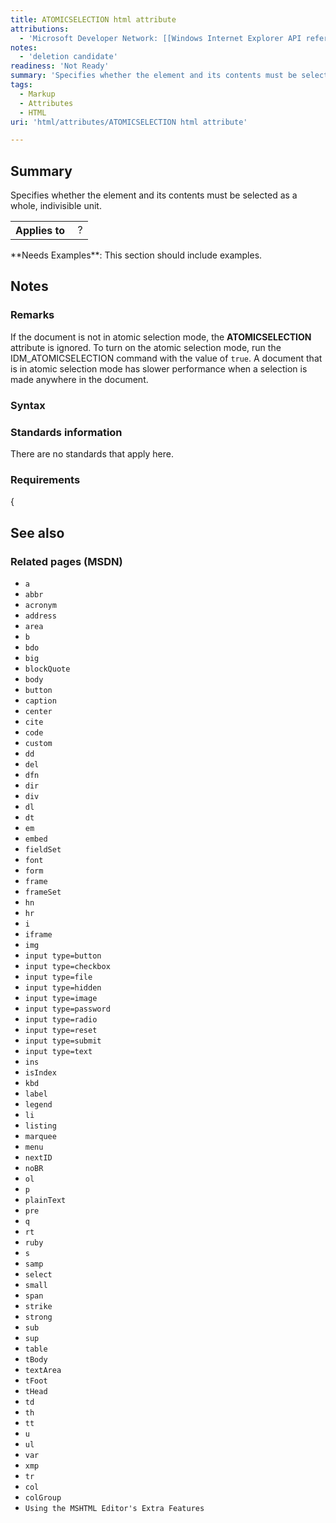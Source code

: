 ```yaml
---
title: ATOMICSELECTION html attribute
attributions:
  - 'Microsoft Developer Network: [[Windows Internet Explorer API reference](http://msdn.microsoft.com/en-us/library/ie/hh828809%28v=vs.85%29.aspx) Article]'
notes:
  - 'deletion candidate'
readiness: 'Not Ready'
summary: 'Specifies whether the element and its contents must be selected as a whole, indivisible unit.'
tags:
  - Markup
  - Attributes
  - HTML
uri: 'html/attributes/ATOMICSELECTION html attribute'

---
```

## Summary

Specifies whether the element and its contents must be selected as a whole, indivisible unit.

<table class="wikitable">
<tr>
<th>
Applies to

</th>
<td>
 ?

</td>
</tr>
</table>
**Needs Examples**: This section should include examples.

## Notes

### Remarks

If the document is not in atomic selection mode, the **ATOMICSELECTION** attribute is ignored. To turn on the atomic selection mode, run the IDM\_ATOMICSELECTION command with the value of `true`. A document that is in atomic selection mode has slower performance when a selection is made anywhere in the document.

### Syntax

### Standards information

There are no standards that apply here.

### Requirements

{

## See also

### Related pages (MSDN)

-   `a`
-   `abbr`
-   `acronym`
-   `address`
-   `area`
-   `b`
-   `bdo`
-   `big`
-   `blockQuote`
-   `body`
-   `button`
-   `caption`
-   `center`
-   `cite`
-   `code`
-   `custom`
-   `dd`
-   `del`
-   `dfn`
-   `dir`
-   `div`
-   `dl`
-   `dt`
-   `em`
-   `embed`
-   `fieldSet`
-   `font`
-   `form`
-   `frame`
-   `frameSet`
-   `hn`
-   `hr`
-   `i`
-   `iframe`
-   `img`
-   `input type=button`
-   `input type=checkbox`
-   `input type=file`
-   `input type=hidden`
-   `input type=image`
-   `input type=password`
-   `input type=radio`
-   `input type=reset`
-   `input type=submit`
-   `input type=text`
-   `ins`
-   `isIndex`
-   `kbd`
-   `label`
-   `legend`
-   `li`
-   `listing`
-   `marquee`
-   `menu`
-   `nextID`
-   `noBR`
-   `ol`
-   `p`
-   `plainText`
-   `pre`
-   `q`
-   `rt`
-   `ruby`
-   `s`
-   `samp`
-   `select`
-   `small`
-   `span`
-   `strike`
-   `strong`
-   `sub`
-   `sup`
-   `table`
-   `tBody`
-   `textArea`
-   `tFoot`
-   `tHead`
-   `td`
-   `th`
-   `tt`
-   `u`
-   `ul`
-   `var`
-   `xmp`
-   `tr`
-   `col`
-   `colGroup`
-   `Using the MSHTML Editor's Extra Features`
